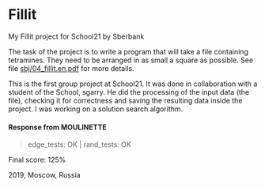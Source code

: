 # Fillit
My Fillit project for School21 by Sberbank

The task of the project is to write a program that will take a file containing tetramines. They need to be arranged in as small a square as possible. See file [sbj/04_fillit.en.pdf](https://github.com/TesenDesk/Fillit/blob/master/sbj/04_fillit.en.pdf) for more details.

This is the first group project at School21. It was done in collaboration with a student of the School, sgarry. He did the processing of the input data (the file), checking it for correctness and saving the resulting data inside the project. I was working on a solution search algorithm.

#### Response from MOULINETTE
>edge_tests: OK | rand_tests: OK

Final score: 125%

2019, Moscow, Russia
